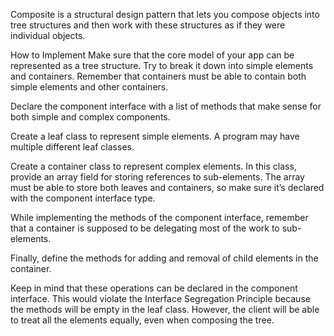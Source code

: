 Composite is a structural design pattern that lets you compose objects into tree structures 
and then work with these structures as if they were individual objects.

 How to Implement
Make sure that the core model of your app can be represented as a tree structure. Try to break it down into simple elements and containers. Remember that containers must be able to contain both simple elements and other containers.

Declare the component interface with a list of methods that make sense for both simple and complex components.

Create a leaf class to represent simple elements. A program may have multiple different leaf classes.

Create a container class to represent complex elements. In this class, provide an array field for storing references to sub-elements. The array must be able to store both leaves and containers, so make sure it’s declared with the component interface type.

While implementing the methods of the component interface, remember that a container is supposed to be delegating most of the work to sub-elements.

Finally, define the methods for adding and removal of child elements in the container.

Keep in mind that these operations can be declared in the component interface. This would violate the Interface Segregation Principle because the methods will be empty in the leaf class. However, the client will be able to treat all the elements equally, even when composing the tree.